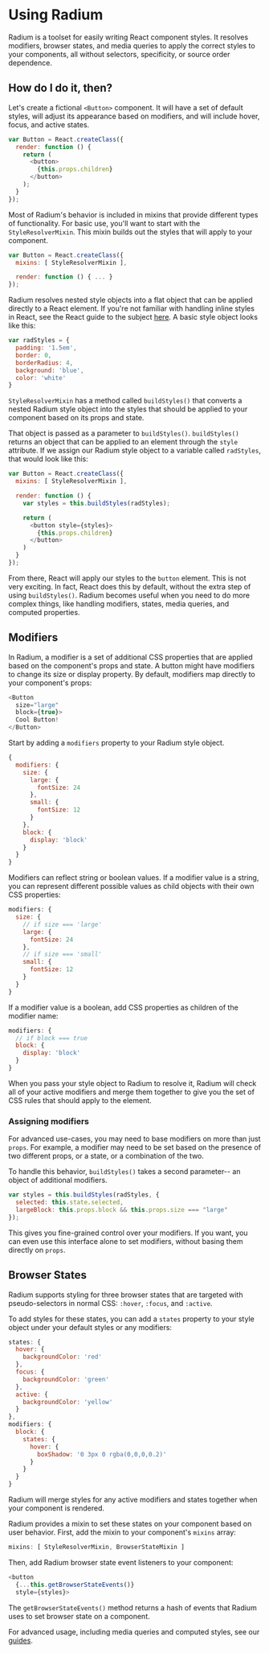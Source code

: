 # Using Radium

Radium is a toolset for easily writing React component styles. It resolves modifiers, browser states, and media queries to apply the correct styles to your components, all without selectors, specificity, or source order dependence.

## How do I do it, then?

Let's create a fictional `<Button>` component. It will have a set of default styles, will adjust its appearance based on modifiers, and will include hover, focus, and active states.

```js
var Button = React.createClass({
  render: function () {
    return (
      <button>
        {this.props.children}
      </button>
    );
  }
});
```

Most of Radium's behavior is included in mixins that provide different types of functionality. For basic use, you'll want to start with the `StyleResolverMixin`. This mixin builds out the styles that will apply to your component.

```js
var Button = React.createClass({
  mixins: [ StyleResolverMixin ],

  render: function () { ... }
});
```

Radium resolves nested style objects into a flat object that can be applied directly to a React element. If you're not familiar with handling inline styles in React, see the React guide to the subject [here](http://facebook.github.io/react/tips/inline-styles.html). A basic style object looks like this:

```js
var radStyles = {
  padding: '1.5em',
  border: 0,
  borderRadius: 4,
  background: 'blue',
  color: 'white'
}
```

`StyleResolverMixin` has a method called `buildStyles()` that converts a nested Radium style object into the styles that should be applied to your component based on its props and state.

That object is passed as a parameter to `buildStyles()`. `buildStyles()` returns an object that can be applied to an element through the `style` attribute. If we assign our Radium style object to a variable called `radStyles`, that would look like this:

```js
var Button = React.createClass({
  mixins: [ StyleResolverMixin ],

  render: function () {
    var styles = this.buildStyles(radStyles);

    return (
      <button style={styles}>
        {this.props.children}
      </button>
    )
  }
});
```

From there, React will apply our styles to the `button` element. This is not very exciting. In fact, React does this by default, without the extra step of using `buildStyles()`. Radium becomes useful when you need to do more complex things, like handling modifiers, states, media queries, and computed properties.

## Modifiers

In Radium, a modifier is a set of additional CSS properties that are applied based on the component's props and state. A button might have modifiers to change its size or display property. By default, modifiers map directly to your component's props:

```js
<Button
  size="large"
  block={true}>
  Cool Button!
</Button>
```

Start by adding a `modifiers` property to your Radium style object.

```js
{
  modifiers: {
    size: {
      large: {
        fontSize: 24
      },
      small: {
        fontSize: 12
      }
    },
    block: {
      display: 'block'
    }
  }
}
```

Modifiers can reflect string or boolean values. If a modifier value is a string, you can represent different possible values as child objects with their own CSS properties:

```js
modifiers: {
  size: {
    // if size === 'large'
    large: {
      fontSize: 24
    },
    // if size === 'small'
    small: {
      fontSize: 12
    }
  }
}
```

If a modifier value is a boolean, add CSS properties as children of the modifier name:

```js
modifiers: {
  // if block === true
  block: {
    display: 'block'
  }
}
```

When you pass your style object to Radium to resolve it, Radium will check all of your active modifiers and merge them together to give you the set of CSS rules that should apply to the element.

### Assigning modifiers

For advanced use-cases, you may need to base modifiers on more than just `props`. For example, a modifier may need to be set based on the presence of two different props, or a state, or a combination of the two.

To handle this behavior, `buildStyles()` takes a second parameter-- an object of additional modifiers.

```js
var styles = this.buildStyles(radStyles, {
  selected: this.state.selected,
  largeBlock: this.props.block && this.props.size === "large"
});
```

This gives you fine-grained control over your modifiers. If you want, you can even use this interface alone to set modifiers, without basing them directly on `props`.

## Browser States

Radium supports styling for three browser states that are targeted with pseudo-selectors in normal CSS: `:hover`, `:focus`, and `:active`.

To add styles for these states, you can add a `states` property to your style object under your default styles or any modifiers:

```js
states: {
  hover: {
    backgroundColor: 'red'
  },
  focus: {
    backgroundColor: 'green'
  },
  active: {
    backgroundColor: 'yellow'
  }
},
modifiers: {
  block: {
    states: {
      hover: {
        boxShadow: '0 3px 0 rgba(0,0,0,0.2)'
      }
    }
  }
}
```

Radium will merge styles for any active modifiers and states together when your component is rendered.

Radium provides a mixin to set these states on your component based on user behavior. First, add the mixin to your component's `mixins` array:

```js
mixins: [ StyleResolverMixin, BrowserStateMixin ]
```

Then, add Radium browser state event listeners to your component:

```js
<button
  {...this.getBrowserStateEvents()}
  style={styles}>
```

The `getBrowserStateEvents()` method returns a hash of events that Radium uses to set browser state on a component.

For advanced usage, including media queries and computed styles, see our [guides](README.md).
